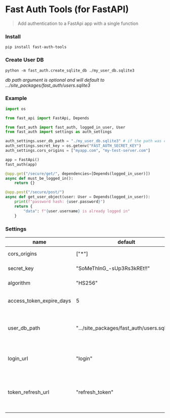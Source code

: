# Fast Auth Tools (for FastAPI)

> Add authentication to a FastApi app with a single function

### Install
```shell
pip install fast-auth-tools
```

### Create User DB

```shell
python -m fast_auth.create_sqlite_db ./my_user_db.sqlite3
```
_db path argument is optional and will default to .../site_packages/fast_auth/users.sqlite3_

### Example

```python
import os

from fast_api import FastApi, Depends

from fast_auth import fast_auth, logged_in_user, User
from fast_auth import settings as auth_settings

auth_settings.user_db_path = "./my_user_db.sqlite3" # if the path was changed
auth_settings.secret_key = os.getenv("FAST_AUTH_SECRET_KEY")
auth_settings.cors_origins = ["myapp.com", "my-test-server.com"]

app = FastApi()
fast_auth(app)

@app.get("/secure/get/", dependencies=[Depends(logged_in_user)])
async def must_be_logged_in():
    return {}

@app.post("/secure/post/")
async def get_user_object(user: User = Depends(logged_in_user)):
    print(f"password hash: {user.password}")
    return {
        "data": f"{user.username} is already logged in"
    }
```

### Settings

| name                     | default                                     | description                                                                               |
|--------------------------|---------------------------------------------|-------------------------------------------------------------------------------------------|
| cors_origins             | \["*"]                                      | allowed CORS origins                                                                      |
| secret_key               | "SoMeThInG_-sUp3Rs3kREt!!"                  | the key used to encrypt JWT                                                               |
| algorithm                | "HS256"                                     | the alogrithm used to encrypt JWT                                                         |
| access_token_expire_days | 5                                           | the maximum number of days JWT will be valid                                              |
| user_db_path             | ".../site_packages/fast_auth/users.sqlite3" | the path to the sqlite database that holds username/encrypted password information        |
| login_url                | "login"                                     | path to POST endpoint accepting username/password form data                               |
| token_refresh_url        | "refresh_token"                              | path to GET endpoint that takes a valid token and returns a new token with maximum expiry |
